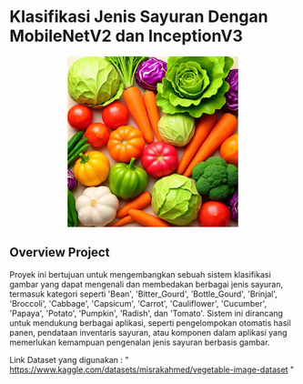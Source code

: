 # Klasifikasi Jenis Sayuran Dengan MobileNetV2 dan InceptionV3

<p align="center">
  <img src="https://raw.githubusercontent.com/zaidannn/Zaidan-UAP/main/Images/download%20(10).jpg" alt="Logo" width="300"/>
</p>

## Overview Project
Proyek ini bertujuan untuk mengembangkan sebuah sistem klasifikasi gambar yang dapat mengenali dan membedakan berbagai jenis sayuran, termasuk kategori seperti 'Bean', 'Bitter_Gourd', 'Bottle_Gourd', 'Brinjal', 'Broccoli', 'Cabbage', 'Capsicum', 'Carrot', 'Cauliflower', 'Cucumber', 'Papaya', 'Potato', 'Pumpkin', 'Radish', dan 'Tomato'. Sistem ini dirancang untuk mendukung berbagai aplikasi, seperti pengelompokan otomatis hasil panen, pendataan inventaris sayuran, atau komponen dalam aplikasi yang memerlukan kemampuan pengenalan jenis sayuran berbasis gambar.

Link Dataset yang digunakan : " https://www.kaggle.com/datasets/misrakahmed/vegetable-image-dataset "
